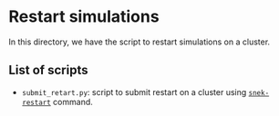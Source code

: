 # Restart simulations

In this directory, we have the script to restart simulations on a cluster. 

## List of scripts

- `submit_retart.py`: script to submit restart on a cluster using [`snek-restart`](https://snek5000.readthedocs.io/en/latest/how-to/restart.html) command.
